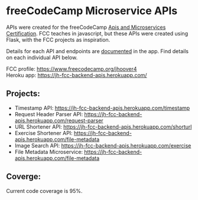 # freeCodeCamp Microservice APIs

APIs were created for the freeCodeCamp [Apis and Microservices Certification](https://www.freecodecamp.org/certification/jhoover4/apis-and-microservices).
FCC teaches in javascript, but these APIs were created using Flask, with the FCC projects as inspiration.

Details for each API and endpoints are [documented](https://jh-fcc-backend-apis.herokuapp.com) in the app. Find details 
on each individual API below.

FCC profile: https://www.freecodecamp.org/jhoover4 <br>
Heroku app: https://jh-fcc-backend-apis.herokuapp.com/

## Projects:

 - Timestamp API: https://jh-fcc-backend-apis.herokuapp.com/timestamp
 - Request Header Parser API: https://jh-fcc-backend-apis.herokuapp.com/request-parser
 - URL Shortener API: https://jh-fcc-backend-apis.herokuapp.com/shorturl
 - Exercise Shortener API: https://jh-fcc-backend-apis.herokuapp.com/file-metadata
 - Image Search API: https://jh-fcc-backend-apis.herokuapp.com/exercise
 - File Metadata Microservice: https://jh-fcc-backend-apis.herokuapp.com/file-metadata

## Coverge:
Current code coverage is 95%.